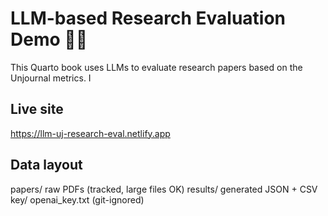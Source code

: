 # LLM-based Research Evaluation Demo 📑🤖

This Quarto book uses LLMs to evaluate research papers based on the Unjournal metrics. I


## Live site

<https://llm-uj-research-eval.netlify.app>


## Data layout
papers/    raw PDFs (tracked, large files OK)
results/   generated JSON + CSV
key/       openai_key.txt (git-ignored)

